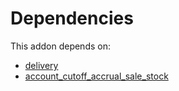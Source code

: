 # Dependencies

This addon depends on:

- [delivery](https://github.com/bringout/oca-ocb-warehouse/tree/3e067eb100be2ddf743af8f74cbee58df4eb6bb0/odoo-bringout-oca-ocb-delivery)
- [account_cutoff_accrual_sale_stock](https://github.com/bringout/oca-technical)
